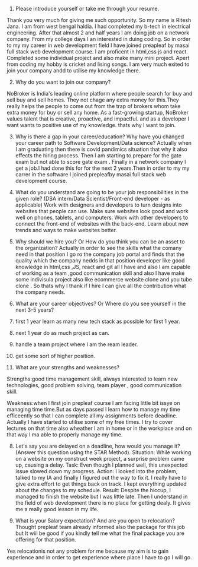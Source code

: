 1. Please introduce yourself or take me through your resume.

Thank you very much for giving me such opportunity. So my name is Ritesh Jana. I am from west bengal haldia. I had completed my b-tech in electrical engineering. After that almost 2 and half years I am doing job on a network company. From my college days I an interested in duing coding. So in order to my my career in web development field I have joined preapleaf by masai full stack web development course. I am proficent in html,css js and react. Completed some individual project and also make many mini project. Apert from coding my hobby is cricket and lising songs. I am very much exited to join your company andd to utilise my knowledge there.

2. Why do you want to join our company?

NoBroker is India's leading online platform where people search for buy and sell buy and sell homes. They not chage any extra money for this.They really helps the people to come out from the trap of brokers whom take extra money for buy or sell any home. As a fast-growing startup, NoBroker values talent that is creative, proactive, and impactful. and as a developer I want wants to positive use of my knowledge. thats why I want to join.

3. Why is there a gap in your career/education? Why have you changed your career path to Software Development/Data science?
Actually when I am graduating then there is covid pandimics situation that why it also effects the hiring process. Then I am starting to prepare for the gate exam but not able to score gate exam . Finally in a network company I get a job.I had done this for for the next 2 years.Then in order to my my carrer in the software I joined prepleafby masai full stack web development course.

4. What do you understand are going to be your job responsibilities in the given role? (DSA intern/Data Scientist/Front-end developer - as applicable)
Work with designers and developers to turn designs into websites that people can use. Make sure websites look good and work well on phones, tablets, and computers. Work with other developers to connect the front-end of websites with the back-end. Learn about new trends and ways to make websites better.

5. Why should we hire you? Or How do you think you can be an asset to the organization?
Actually in order to see the skills what the comany need in that position I go ro the company job portal and finds that the quality which the company nedds in that position developer like good knowledge in html,css ,JS, react and git all I have and also I am capable of working as a team ,good communication skill and also I have make some indivisula project also like ecommerce website clone and you tube clone . So thats why I thank if I hire I can give all the contribution what the company needs.

6. What are your career objectives? Or Where do you see yourself in the next 3-5 years?

1. first 1 year learn as many new tech stack as possible for first 1 year.

2. next 1 year do as much project as can.

3. handle a team project where I am the ream leader.

4. get some sort of higher position.

7. What are your strengths and weaknesses?

Strengths:good time management skill, always interested to learn new technologies, good problem solving, team player , good communication skill.

Weakness:when I first join prepleaf course I am facing little bit issye on managing time time.But as days passed I learn how to manage my time efficeently so that I can complete all my assignments before deadline. Actually I have started to utilise some of my free times. I try to cover lectures on that time also wheather I am in home or in the workplace and on that way I ma able to properly manage my time.

8. Let's say you are delayed on a deadline, how would you manage it? (Answer this question using the STAR Method).
Situation: While working on a website on my construct week project, a surprise problem came up, causing a delay. Task: Even though I planned well, this unexpected issue slowed down my progress. Action: I looked into the problem, talked to my IA and finally I figured out the way to fix it. I really have to give extra effort to get things back on track. I kept everything updated about the changes to my schedule. Result: Despite the hiccup, I managed to finish the website but I was little late. Then I understand in the field of web development there is no place for getting dealy. It gives me a really good lesson in my life.

9. What is your Salary expectation? And are you open to relocation?
Thought prepleaf team already informed also the package for this job but It wiil be good if you kindly tell me what the final package you are offering for that position.

Yes relocationis not any problem for me because my aim is to gain experience and in order to get experience where place I have to go I will go.
